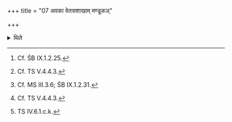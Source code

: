 +++
title = "07 अवका वेतसशाखाम् मण्डूकञ्"

+++

<details><summary>थिते</summary>

7. Having tied Avakā (plant), a reed-branch, and a frog to a long bamboo-stick,[^1] he draws it on the fire-altar-building[^2] with seveno[^3] eight[^4] verses beginning with samudrasya tvāvākayā[^5].   

[^1]: Cf. ŚB IX.1.2.25.  

[^2]: Cf. TS V.4.4.3.  

[^3]: Cf. MS III.3.6; ŚB IX.1.2.31.  

[^4]: Cf. TS V.4.4.3.  

[^5]: TS IV.6.1.c.k.  
</details>
